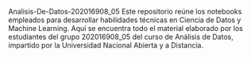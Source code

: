 Analisis-De-Datos-202016908_05
Este repositorio reúne los notebooks empleados para desarrollar habilidades técnicas en Ciencia de Datos y Machine Learning. 
Aquí se encuentra todo el material elaborado por los estudiantes del grupo 202016908_05 del curso de Análisis de Datos, impartido por la Universidad Nacional Abierta y a Distancia.
